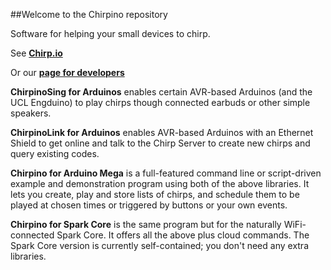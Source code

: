 ##Welcome to the Chirpino repository

Software for helping your small devices to chirp.

See **[Chirp.io](http://chirp.io)** 

Or our **[page for developers](http://chirp.io/hello-developers/)**

**ChirpinoSing for Arduinos** enables certain AVR-based Arduinos (and the UCL Engduino) to play chirps though connected earbuds or other simple speakers.

**ChirpinoLink for Arduinos** enables AVR-based Arduinos with an Ethernet Shield to get online and talk to the Chirp Server to create new chirps and query existing codes.

**Chirpino for Arduino Mega** is a full-featured command line or script-driven example and demonstration program using both of the above libraries. It lets you create, play and store lists of chirps, and schedule them to be played at chosen times or triggered by buttons or your own events.

**Chirpino for Spark Core** is the same program but for the naturally WiFi-connected Spark Core. It offers all the above plus cloud commands. The Spark Core version is currently self-contained; you don't need any extra libraries.

